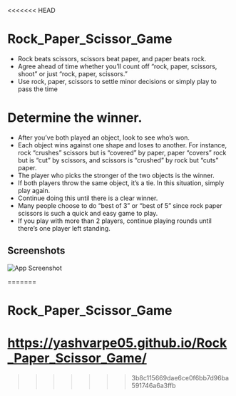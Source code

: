 <<<<<<< HEAD

# Rock_Paper_Scissor_Game

- Rock beats scissors, scissors beat paper, and paper beats rock.
- Agree ahead of time whether you’ll count off “rock, paper, scissors, shoot” or just “rock, paper, scissors.”
- Use rock, paper, scissors to settle minor decisions or simply play to pass the time

# Determine the winner.

- After you’ve both played an object, look to see who’s won.
- Each object wins against one shape and loses to another. For instance, rock “crushes” scissors but is “covered” by paper, paper “covers” rock but is “cut” by scissors, and scissors is “crushed” by rock but “cuts” paper.
- The player who picks the stronger of the two objects is the winner.
- If both players throw the same object, it’s a tie. In this situation, simply play again.
- Continue doing this until there is a clear winner.
- Many people choose to do “best of 3” or “best of 5” since rock paper scissors is such a quick and easy game to play.
- If you play with more than 2 players, continue playing rounds until there’s one player left standing.

## Screenshots

![App Screenshot](https://via.placeholder.com/468x300?text=App+Screenshot+Here)

=======

# Rock_Paper_Scissor_Game

# https://yashvarpe05.github.io/Rock_Paper_Scissor_Game/

> > > > > > > 3b8c115669dae6ce0f6bb7d96ba591746a6a3ffb
